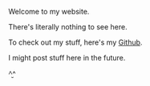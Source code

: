 Welcome to my website.

There's literally nothing to see here.

To check out my stuff, here's my [Github](https://github.com/thksrc).

I might post stuff here in the future.

^̮^